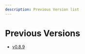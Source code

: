 ```yaml
---
description: Previous Version list
---
```


# Previous Versions

* [v0.8.9](https://spaceone-dev.gitbook.io/spaceone-apis/previous-versions/previous_version/v0.8.9/)


